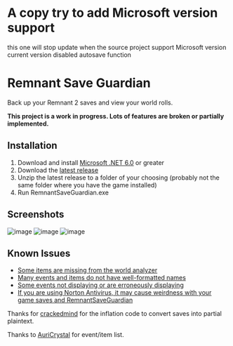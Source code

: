 # A copy try to add Microsoft version support
this one will stop update when the source project support Microsoft version
current version disabled autosave function

# Remnant Save Guardian
Back up your Remnant 2 saves and view your world rolls.

**This project is a work in progress. Lots of features are broken or partially implemented.**

## Installation
1. Download and install [Microsoft .NET 6.0](https://dotnet.microsoft.com/en-us/download) or greater
2. Download the [latest release](https://github.com/Razzmatazzz/RemnantSaveGuardian/releases/latest/download/RemnantSaveGuardian.zip)
3. Unzip the latest release to a folder of your choosing (probably not the same folder where you have the game installed)
4. Run RemnantSaveGuardian.exe

## Screenshots
![image](https://github.com/Razzmatazzz/RemnantSaveGuardian/assets/35779878/cc428b0b-7573-4128-a2ae-02ef25ebda36)
![image](https://github.com/Razzmatazzz/RemnantSaveGuardian/assets/35779878/48fc0eae-fc87-47be-bea3-89af08f102a6)
![image](https://github.com/Razzmatazzz/RemnantSaveGuardian/assets/35779878/45d46b50-f3d2-4341-847e-ae3dd4f6df2c)

## Known Issues
- [Some items are missing from the world analyzer](https://github.com/Razzmatazzz/RemnantSaveGuardian/issues/43)
- [Many events and items do not have well-formatted names](https://github.com/Razzmatazzz/RemnantSaveGuardian/issues/45)
- [Some events not displaying or are erroneously displaying](https://github.com/Razzmatazzz/RemnantSaveGuardian/issues/44)
- [If you are using Norton Antivirus, it may cause weirdness with your game saves and RemnantSaveGuardian](https://github.com/Razzmatazzz/RemnantSaveGuardian/issues/70)

Thanks for [crackedmind](https://github.com/crackedmind) for the inflation code to convert saves into partial plaintext. 

Thanks to [AuriCrystal](https://github.com/Auricrystal) for event/item list.
